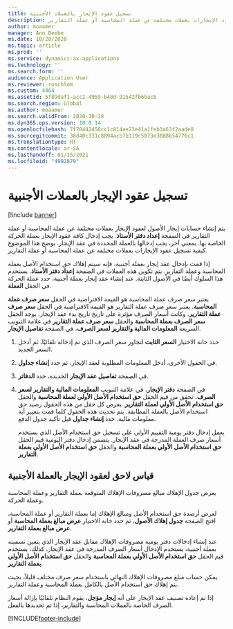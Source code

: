 ```yaml
---
title: تسجيل عقود الإيجار بالعملات الأجنبية
description: يوضح هذا الموضوع كيفية تسجيل عقود الإيجارات بعملات مختلفة عن عملة المحاسبة أو عملة التقارير.
author: moaamer
manager: Ann Beebe
ms.date: 10/28/2020
ms.topic: article
ms.prod: ''
ms.service: dynamics-ax-applications
ms.technology: ''
ms.search.form: ''
audience: Application User
ms.reviewer: roschlom
ms.custom: 4464
ms.assetid: 5f89daf1-acc2-4959-b48d-91542fb6bacb
ms.search.region: Global
ms.author: moaamer
ms.search.validFrom: 2020-10-28
ms.dyn365.ops.version: 10.0.14
ms.openlocfilehash: 7f70442450cc1c814ae23e41a1feb3a63f2aade8
ms.sourcegitcommit: 38d40c331c8894acb7b119c5073e3088b54776c1
ms.translationtype: HT
ms.contentlocale: ar-SA
ms.lasthandoff: 01/15/2021
ms.locfileid: "4992879"
---
```

# <a name="record-leases-in-foreign-currencies"></a>تسجيل عقود الإيجار بالعملات الأجنبية

[!include [banner](../includes/banner.md)]

يتم إنشاء حسابات إيجار الأصول لعقود الإيجار بعملات مختلفة عن عملة المحاسبة أو عملة التقارير في الصفحة **إعداد دفتر الأستاذ**. يجب إدخال كافة عقود الإيجار بعملة الحركة الخاصة بها. بمعني آخر، يجب إدخالها بالعملة المحددة في عقد الإيجار. يوضح هذا الموضوع كيفية تسجيل عقود الإيجارات بعملات مختلفة عن عملة المحاسبة أو عملة التقارير.

إذا قمت بإدخال عقد إيجار بعملة أجنبية، فإنه سيتم إهلاك حق استخدام الأصل بعملة المحاسبة وعملة التقارير. يتم تكوين هذه العملات في الصفحة **إعداد دفتر الأستاذ**. يستخدم هذا السلوك أيضًا في الأصول الثابتة. عند إنشاء عقد إيجار بعملة أجنبية، حدد عملة الحركة في الحقل **العملة**.

يعتبر سعر صرف عملة المحاسبة هو القيمة الافتراضية في الحقل **سعر صرف عملة المحاسبة**. يعتبر سعر صرف عملة التقارير هو القيمة الافتراضية في الحقل **سعر صرف عملة التقارير**. وكانت أسعار الصرف مؤثرة على تاريخ تاريخ بدء عقد الإيجار. يوجد الحقل **سعر الصرف بعملة المحاسبة** والحقل **سعر صرف عملة التقارير** في علامة التبويب السريعة **المعلومات المالية والتقارير لسعر الصرف**، في الصفحة **تفاصيل الإيجار**.

1. حدد خانة الاختيار **السعر الثابت** لتجاوز سعر الصرف الذي تم إدخاله تلقائيًا، ثم أدخل السعر الجديد.
2. في الحقول الأخرى، أدخل المعلومات المطلوبة لعقد الإيجار، ثم حدد **إنشاء جداول**.
3. في الصفحة **تفاصيل عقد الإيجار** الجديدة، حدد **الدفاتر**.
4. في الصفحة **دفتر الإيجار**، في علامة التبويب **المعلومات المالية والتقارير لسعر الصرف**، تحقق من قيم الحقل **حق استخدام الأصل الأولي لعملة المحاسبة** والحقل **حق استخدام الأصل الأولي لعملة التقارير**. يعرض كل حقل من هذه الحقول رصيد حق استخدام الأصل بالعملة المطابقة. يتم تحديث هذه الحقول كلما قمت بتغيير أية معلومات مالية. حدد **إنشاء جداول** قبل تأكيد جدول الدفع.

    يعمل إدخال دفتر يومية التقييم الأولي على تسجيل حق استخدام الأصل الذي يستخدم أسعار صرف العملة المدرجة في عقد الإيجار. يتضمن إدخال دفتر اليومية قيم الحقل **حق استخدام الأصل الأولي بعملة المحاسبة** والحقل **حق استخدام الأصل الأولي بعملة التقارير**.

## <a name="subsequent-measurement-for-foreign-currency-leases"></a>قياس لاحق لعقود الإيجار بالعملة الأجنبية

يعرض جدول الإهلاك مبالغ مصروفات الإهلاك المتوقعة بعملة التقارير وعملة المحاسبة وعملة الحركة.

لعرض أرصدة حق استخدام الأصل ومبالغ الإهلاك إما بعملة التقارير أو عملة المحاسبة، افتح الصفحة **جدول إهلاك الأصول**، ثم حدد خانة الاختيار **عرض مبالغ بعملة المحاسبة** أو **عرض مبالغ بعملة التقارير**.

عند إنشاء إدخالات دفتر يومية مصروفات الإهلاك مقابل عقد الإيجار الذي يتعين تسميته بعملة أجنبية، يستخدم الإدخال أسعار الصرف المدرجة في عقد الإيجار. كذلك، يستخدم قيم الحقل **حق استخدام الأصل الأولي بعملة المحاسبة** والحقل **حق استخدام الأصل الأولي بعملة التقارير**.

يمكن حساب مبلغ مصروفات الإهلاك النهائي باستخدام سعر صرف مختلف قليلاً، بحيث يتم إهلاك حق استخدام الأصل بالكامل بعملة المحاسبة وعملة التقارير.

إذا تم إعادة تصنيف عقد الإيجار على أنه **إيجار مؤجل**، يقوم النظام تلقائيًا بإزالة أسعار الصرف الخاصة بالعملات المحاسبة والتقارير، إذا تم تحديدها بالفعل.


[!INCLUDE[footer-include](../../includes/footer-banner.md)]